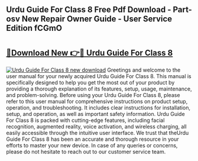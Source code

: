 ## Urdu Guide For Class 8 Free Pdf Download - Part-osv New Repair Owner Guide - User Service Edition fCGmO

# <h2><a href="http://bc61251.oget.top/?id=Urdu+Guide+For+Class+8">🔗Download New 👉🔴 Urdu Guide For Class 8</a></h2>

[![Urdu Guide For Class 8 new download](https://i.imgur.com/5g1atiW.png)](http://bc61251.oget.top/?id=Urdu+Guide+For+Class+8)
Greetings and welcome to the user manual for your newly acquired Urdu Guide For Class 8. This manual is specifically designed to help you get the most out of your product by providing a thorough explanation of its features, setup, usage, maintenance, and problem-solving. Before using your Urdu Guide For Class 8, please refer to this user manual for comprehensive instructions on product setup, operation, and troubleshooting. It includes clear instructions for installation, setup, and operation, as well as important safety information. Urdu Guide For Class 8 is packed with cutting-edge features, including facial recognition, augmented reality, voice activation, and wireless charging, all easily accessible through the intuitive user interface. We trust that theUrdu Guide For Class 8 has been an accurate and thorough resource in your efforts to master your new device. In case of any queries or concerns, please do not hesitate to reach out to our customer service team.
